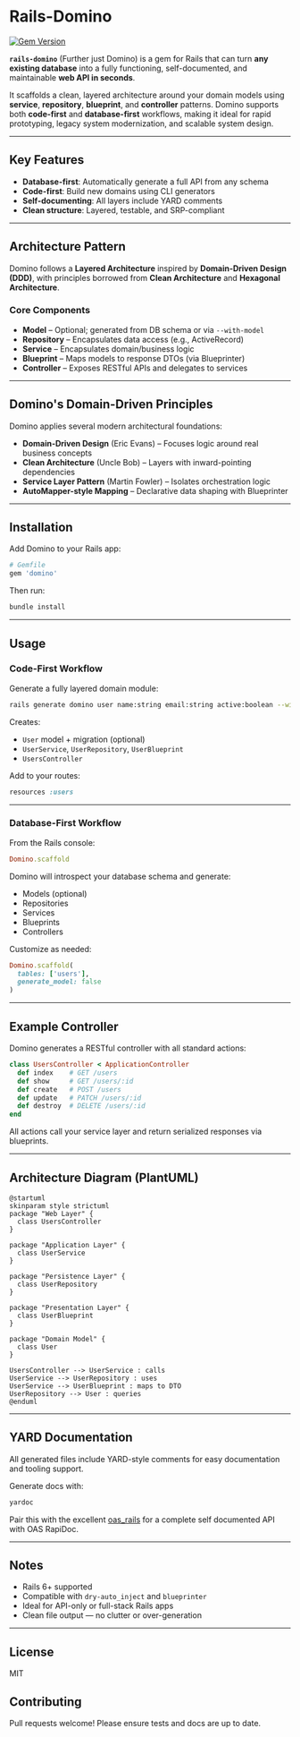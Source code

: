 # Rails-Domino

[![Gem Version](https://badge.fury.io/rb/rails-domino.svg)](https://badge.fury.io/rb/rails-domino)

**`rails-domino`** (Further just Domino) is a gem for Rails that can turn **any existing database** into a fully functioning, self-documented, and maintainable **web API in seconds**.

It scaffolds a clean, layered architecture around your domain models using **service**, **repository**, **blueprint**, and **controller** patterns. Domino supports both **code-first** and **database-first** workflows, making it ideal for rapid prototyping, legacy system modernization, and scalable system design.

---

## Key Features

- **Database-first**: Automatically generate a full API from any schema
- **Code-first**: Build new domains using CLI generators
- **Self-documenting**: All layers include YARD comments
- **Clean structure**: Layered, testable, and SRP-compliant

---

## Architecture Pattern

Domino follows a **Layered Architecture** inspired by **Domain-Driven Design (DDD)**, with principles borrowed from **Clean Architecture** and **Hexagonal Architecture**.

### Core Components

- **Model** – Optional; generated from DB schema or via `--with-model`
- **Repository** – Encapsulates data access (e.g., ActiveRecord)
- **Service** – Encapsulates domain/business logic
- **Blueprint** – Maps models to response DTOs (via Blueprinter)
- **Controller** – Exposes RESTful APIs and delegates to services

---

## Domino's Domain-Driven Principles

Domino applies several modern architectural foundations:

- **Domain-Driven Design** (Eric Evans) – Focuses logic around real business concepts
- **Clean Architecture** (Uncle Bob) – Layers with inward-pointing dependencies
- **Service Layer Pattern** (Martin Fowler) – Isolates orchestration logic
- **AutoMapper-style Mapping** – Declarative data shaping with Blueprinter

---

## Installation

Add Domino to your Rails app:

```ruby
# Gemfile
gem 'domino'
```

Then run:

```bash
bundle install
```

---

## Usage

### Code-First Workflow

Generate a fully layered domain module:

```bash
rails generate domino user name:string email:string active:boolean --with-model
```

Creates:
- `User` model + migration (optional)
- `UserService`, `UserRepository`, `UserBlueprint`
- `UsersController`

Add to your routes:

```ruby
resources :users
```

---

### Database-First Workflow

From the Rails console:

```ruby
Domino.scaffold
```

Domino will introspect your database schema and generate:
- Models (optional)
- Repositories
- Services
- Blueprints
- Controllers

Customize as needed:

```ruby
Domino.scaffold(
  tables: ['users'],
  generate_model: false
)
```

---

## Example Controller

Domino generates a RESTful controller with all standard actions:

```ruby
class UsersController < ApplicationController
  def index    # GET /users
  def show     # GET /users/:id
  def create   # POST /users
  def update   # PATCH /users/:id
  def destroy  # DELETE /users/:id
end
```

All actions call your service layer and return serialized responses via blueprints.

---

## Architecture Diagram (PlantUML)

```plantuml
@startuml
skinparam style strictuml
package "Web Layer" {
  class UsersController
}

package "Application Layer" {
  class UserService
}

package "Persistence Layer" {
  class UserRepository
}

package "Presentation Layer" {
  class UserBlueprint
}

package "Domain Model" {
  class User
}

UsersController --> UserService : calls
UserService --> UserRepository : uses
UserService --> UserBlueprint : maps to DTO
UserRepository --> User : queries
@enduml
```

---

## YARD Documentation

All generated files include YARD-style comments for easy documentation and tooling support.

Generate docs with:

```bash
yardoc
```

Pair this with the excellent [oas_rails](https://github.com/a-chacon/oas_rails) for a complete self documented API with OAS RapiDoc.

---

## Notes

- Rails 6+ supported
- Compatible with `dry-auto_inject` and `blueprinter`
- Ideal for API-only or full-stack Rails apps
- Clean file output — no clutter or over-generation

---

## License

MIT

## Contributing

Pull requests welcome! Please ensure tests and docs are up to date.
